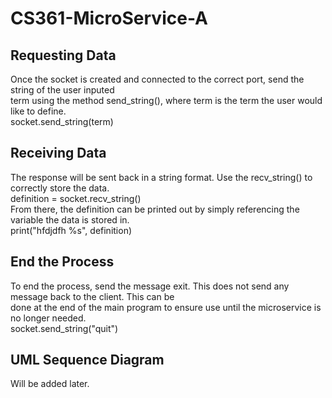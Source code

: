 # CS361-MicroService-A

## Requesting Data
Once the socket is created and connected to the correct port, send the string of the user inputed <br>
term using the method send_string(), where term is the term the user would like to define.<br>
      socket.send_string(term)<br>

## Receiving Data
The response will be sent back in a string format. Use the recv_string() to correctly store the data.<br>
      definition = socket.recv_string()<br>
From there, the definition can be printed out by simply referencing the variable the data is stored in.<br>
      print("hfdjdfh %s", definition)<br>

## End the Process
To end the process, send the message exit. This does not send any message back to the client. This can be<br>
done at the end of the main program to ensure use until the microservice is no longer needed.<br>
      socket.send_string("quit")<br>

## UML Sequence Diagram
Will be added later.
